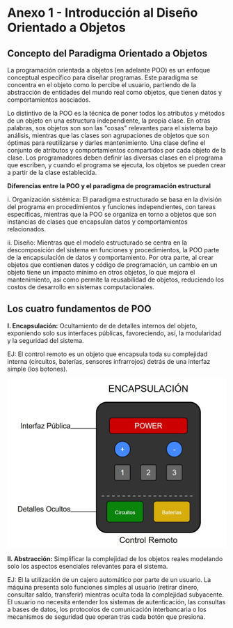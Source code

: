 # Anexo 1 - Introducción al Diseño Orientado a Objetos

## Concepto del Paradigma Orientado a Objetos

La programación orientada a objetos (en adelante POO) es un enfoque conceptual específico para diseñar programas. Este paradigma se concentra en el objeto como lo percibe el usuario, partiendo de la abstracción de entidades del mundo real como objetos, que tienen datos y comportamientos aosciados. 

Lo distintivo de la POO es la técnica de poner todos los atributos y métodos de un objeto en una estructura independiente, la propia clase. En otras palabras, sos objetos son son las "cosas" relevantes para el sistema bajo análisis, mientras que las clases son agrupaciones de objetos que son óptimas para reutilizarse y darles mantenimiento. Una clase define el conjunto de atributos y comportamientos compartidos por cada objeto de la clase. Los programadores deben definir las diversas clases en el programa que escriben, y cuando el programa se ejecuta, los objetos se pueden crear a partir de la clase establecida.

**Diferencias entre la POO y el paradigma de programación estructural**

i. Organización sistémica: El paradigma estructurado se basa en la división del programa en procedimientos y funciones independientes, con tareas específicas, mientras que la POO se organiza en torno a objetos que son instancias de clases que encapsulan datos y comportamientos relacionados. 

ii. Diseño: Mientras que el modelo estructurado se centra en la descomposición del sistema en funciones y procedimientos, la POO parte de la encapsulación de datos y comportamiento. Por otra parte, al crear objetos que contienen datos y código de programación, un cambio en un objeto tiene un impacto mínimo en otros objetos, lo que mejora el mantenimiento, asi como permite la reusabilidad de objetos, reduciendo los costos de desarrollo en sistemas computacionales.

## Los cuatro fundamentos de POO

 **I. Encapsulación:** Ocultamiento de de detalles internos del objeto, exponiendo solo sus interfaces públicas, favoreciendo, así, la modularidad y la seguridad del sistema.

 EJ: El control remoto es un objeto que encapsula toda su complejidad interna (circuitos, baterías, sensores infrarrojos) detrás de una interfaz simple (los botones).

 ![Ejemplo encapsulación](imagenes/00_diagrama_encapsulamiento.jpg)

 **II. Abstracción:**  Simplificar la complejidad de los objetos reales modelando solo los aspectos esenciales relevantes para el sistema.

 EJ: El la utilización de un cajero automático por parte de un usuario. La máquina presenta solo funciones simples al usuario (retirar dinero, consultar saldo, transferir) mientras oculta toda la complejidad subyacente. El usuario no necesita entender los sistemas de autenticación, las consultas a bases de datos, los protocolos de comunicación interbancaria o los mecanismos de seguridad que operan tras cada botón que presiona.
 



 

